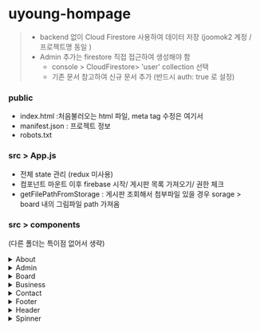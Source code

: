 # uyoung-hompage

> - backend 없이 Cloud Firestore 사용하여 데이터 저장 (joomok2 계정 / 프로젝트명 동일 )
> - Admin 추가는 firestore 직접 접근하여 생성해야 함
>   * console > CloudFirestore> 'user' collection 선택
>   * 기존 문서 참고하여 신규 문서 추가 (반드시 auth: true 로 설정)


### public
- index.html :처음불러오는 html 파일, meta tag 수정은 여기서
- manifest.json : 프로젝트 정보
- robots.txt


### src > App.js
- 전체 state 관리 (redux 미사용)
- 컴포넌트 마운트 이후 firebase 시작/ 게시판 목록 가져오기/ 권한 체크
- getFilePathFromStorage : 게시판 조회해서 첨부파일 있을 경우 sorage > board 내의 그림파일 path 가져옴



### src > components
(다른 폴더는 특이점 없어서 생략)

<details>
    <summary>
        About
    </summary>

    최상단
    그림파일 원본 위에 가상선택자(&:before)로 어두운 레이어 만들어 덮음

</details>

<details>
    <summary>
        Admin
    </summary>

    최하단 우측 admin 버튼 눌렀을 때 뜨는 모달
    관리자로 등록된 email 주소 입력하면 로그인 링크를 보내도록 함
    (firebase email 인증 사용)
    관리자 등록방법은 문서 맨 첫 문단 참고

</details>

<details>
    <summary>
        Board
    </summary>

    * 주석처리부분은 초기 게시물 상세를 modal 띄워 보여주는 코드
      PostView 대신 AccordionList 사용함

    * Editor.js : 글쓰기 클릭시 보이는 모달창
      [주의] 파일 업로드는 CloudFirestore 가 아닌 Storage 의 board 폴더 내에 생성된 문서와 동일 id 로 저장됨

    

</details>

<details>
    <summary>
        Business
    </summary>
    단순 페이지/ 특이점 없음
</details>

<details>
    <summary>
        Contact
    </summary>

    send message 클릭시 Cloud Firestore > contact 에 내용 저장됨
    별도 실시간 알림이나 크론 없으므로 신규 메시지는 직접 로그인하여 확인해야함..

</details>

<details>
    <summary>
        Footer
    </summary>

    admin 모달 나오게 하는 버튼 있음

</details>

<details>
    <summary>
        Header
    </summary>
    
    - resizeWindow 에서 스크린 넓이별 섹션 높이 설정 

    - scrollToSection 은 resizeWindow 에서 설정된 높이에 따라 메뉴 버튼 눌렀을 때 세로 스크롤 이동시키는 함수
    
</details>

<details>
    <summary>
        Spinner
    </summary>

    로고와 깔맞춤한 스피너

</details>





